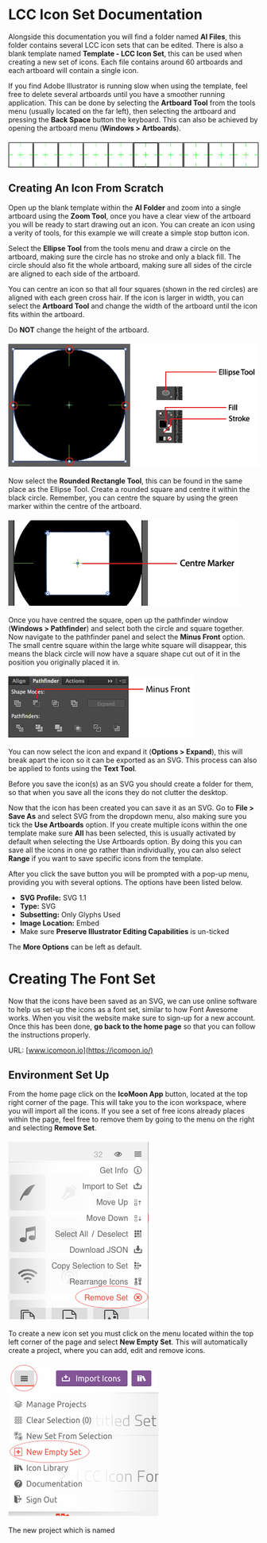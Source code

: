 <style type="text/css">
    img { display: block; text-align: center; margin: 20px 0 20px 0; }
</style>
# LCC Icon Set Documentation

Alongside this documentation you will find a folder named **AI Files**, this folder contains several LCC icon sets that can be edited. There is also a blank template named **Template - LCC Icon Set**, this can be used when creating a new set of icons. Each file contains around 60 artboards and each artboard will contain a single icon. 

If you find Adobe Illustrator is running slow when using the template, feel free to delete several artboards until you have a smoother running application. This can be done by selecting the **Artboard Tool** from the tools menu (usually located on the far left), then selecting the artboard and pressing the **Back Space** button the keyboard. This can also be achieved by opening the artboard menu (**Windows > Artboards**).
![Artboards](./img/artboards.jpg)

## Creating An Icon From Scratch

Open up the blank template within the **AI Folder** and zoom into a single artboard using the **Zoom Tool**, once you have a clear view of the artboard you will be ready to start drawing out an icon. You can create an icon using a verity of tools, for this example we will create a simple stop button icon.

Select the **Ellipse Tool** from the tools menu and draw a circle on the artboard, making sure the circle has no stroke and only a black fill. The circle should also fit the whole artboard, making sure all sides of the circle are aligned to each side of the artboard.

You can centre an icon so that all four squares (shown in the red circles) are aligned with each green cross hair. If the icon is larger in width, you can select the **Artboard Tool** and change the width of the artboard until the icon fits within the artboard.

Do **NOT** change the height of the artboard.
![Circle Path](./img/tools-info.jpg)

Now select the **Rounded Rectangle Tool**, this can be found in the same place as the Ellipse Tool. Create a rounded square and centre it within the black circle. Remember, you can centre the square by using the green marker within the centre of the artboard.
![Centre Square](./img/square-centre.jpg)

Once you have centred the square, open up the pathfinder window (**Windows > Pathfinder**) and select both the circle and square together. Now navigate to the pathfinder panel and select the **Minus Front** option. The small centre square within the large white square will disappear, this means the black circle will now have a square shape cut out of it in the position you originally placed it in.
![Pathfinder Panel](./img/pathfinder-panel.jpg)

You can now select the icon and expand it (**Options > Expand**), this will break apart the icon so it can be exported as an SVG. This process can also be applied to fonts using the **Text Tool**.

Before you save the icon(s) as an SVG you should create a folder for them, so that when you save all the icons they do not clutter the desktop.

Now that the icon has been created you can save it as an SVG. Go to **File > Save As** and select SVG from the dropdown menu, also making sure you tick the **Use Artboards** option. If you create multiple icons within the one template make sure **All** has been selected, this is usually activated by default when selecting the Use Artboards option. By doing this you can save all the icons in one go rather than individually, you can also select **Range** if you want to save specific icons from the template.

After you click the save button you will be prompted with a pop-up menu, providing you with several options. The options have been listed below.

* **SVG Profile:** SVG 1.1
* **Type:** SVG
* **Subsetting:** Only Glyphs Used
* **Image Location:** Embed
* Make sure **Preserve Illustrator Editing Capabilities** is un-ticked

The **More Options** can be left as default.

# Creating The Font Set

Now that the icons have been saved as an SVG, we can use online software to help us set-up the icons as a font set, similar to how Font Awesome works. When you visit the website make sure to sign-up for a new account. Once this has been done, **go back to the home page** so that you can follow the instructions properly.

URL: [www.icomoon.io](https://icomoon.io/)

## Environment Set Up

From the home page click on the **IcoMoon App** button, located at the top right corner of the page. This will take you to the icon workspace, where you will import all the icons. If you see a set of free icons already places within the page, feel free to remove them by going to the menu on the right and selecting **Remove Set**.
![Remove Set](./img/remove-menu.jpg)

To create a new icon set you must click on the menu located within the top left corner of the page and select **New Empty Set**. This will automatically create a project, where you can add, edit and remove icons.
![Create Empty Set](./img/create-empty-set.jpg)

The new project which is named 

















